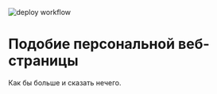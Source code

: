 ![deploy workflow](https://github.com/jonathanblade/webpage/actions/workflows/deploy.yml/badge.svg)
# Подобие персональной веб-страницы
Как бы больше и сказать нечего.
